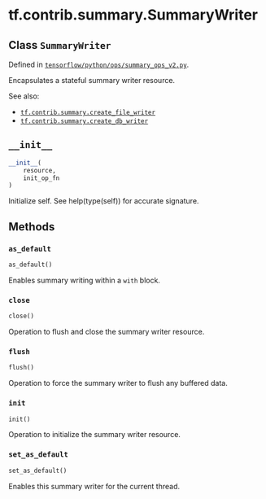 <div itemscope itemtype="http://developers.google.com/ReferenceObject">
<meta itemprop="name" content="tf.contrib.summary.SummaryWriter" />
<meta itemprop="path" content="Stable" />
<meta itemprop="property" content="__init__"/>
<meta itemprop="property" content="as_default"/>
<meta itemprop="property" content="close"/>
<meta itemprop="property" content="flush"/>
<meta itemprop="property" content="init"/>
<meta itemprop="property" content="set_as_default"/>
</div>

# tf.contrib.summary.SummaryWriter

## Class `SummaryWriter`





Defined in [`tensorflow/python/ops/summary_ops_v2.py`](https://www.tensorflow.org/code/tensorflow/python/ops/summary_ops_v2.py).

Encapsulates a stateful summary writer resource.

See also:
- <a href="../../../tf/contrib/summary/create_file_writer.md"><code>tf.contrib.summary.create_file_writer</code></a>
- <a href="../../../tf/contrib/summary/create_db_writer.md"><code>tf.contrib.summary.create_db_writer</code></a>

<h2 id="__init__"><code>__init__</code></h2>

``` python
__init__(
    resource,
    init_op_fn
)
```

Initialize self.  See help(type(self)) for accurate signature.



## Methods

<h3 id="as_default"><code>as_default</code></h3>

``` python
as_default()
```

Enables summary writing within a `with` block.

<h3 id="close"><code>close</code></h3>

``` python
close()
```

Operation to flush and close the summary writer resource.

<h3 id="flush"><code>flush</code></h3>

``` python
flush()
```

Operation to force the summary writer to flush any buffered data.

<h3 id="init"><code>init</code></h3>

``` python
init()
```

Operation to initialize the summary writer resource.

<h3 id="set_as_default"><code>set_as_default</code></h3>

``` python
set_as_default()
```

Enables this summary writer for the current thread.



